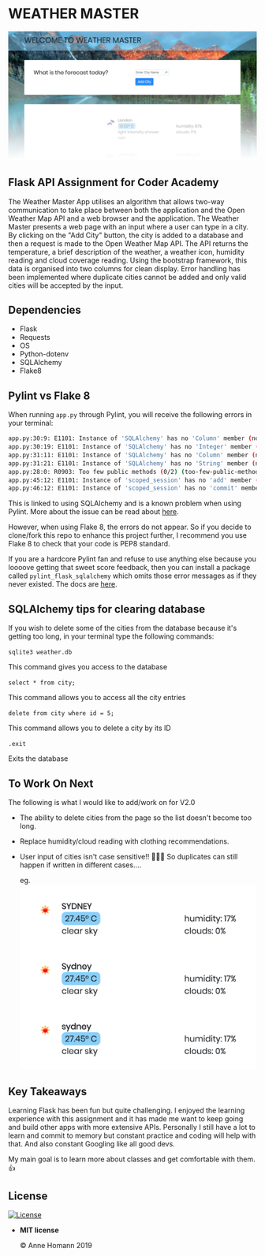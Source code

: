 

# WEATHER MASTER

![](w_master.png)




## Flask API Assignment for Coder Academy 

The Weather Master App utilises an algorithm that allows two-way communication to take place between both the application and the Open Weather Map API and a web browser and the application. The Weather Master presents a web page with an input where a user can type in a city. By clicking on the "Add City" button, the city is added to a database and then a request is made to the Open Weather Map API. The API returns the temperature, a brief description of the weather, a weather icon, humidity reading and cloud coverage reading. Using the bootstrap framework, this data is organised into two columns for clean display.  Error handling has been implemented where duplicate cities cannot be added and only valid cities will be accepted by the input.



## Dependencies

- Flask
- Requests
- OS
- Python-dotenv
- SQLAlchemy
- Flake8



## Pylint vs Flake 8

When running `app.py` through Pylint, you will receive the following errors in your terminal:

```bash
app.py:30:9: E1101: Instance of 'SQLAlchemy' has no 'Column' member (no-member)
app.py:30:19: E1101: Instance of 'SQLAlchemy' has no 'Integer' member (no-member)
app.py:31:11: E1101: Instance of 'SQLAlchemy' has no 'Column' member (no-member)
app.py:31:21: E1101: Instance of 'SQLAlchemy' has no 'String' member (no-member)
app.py:28:0: R0903: Too few public methods (0/2) (too-few-public-methods)
app.py:45:12: E1101: Instance of 'scoped_session' has no 'add' member (no-member)
app.py:46:12: E1101: Instance of 'scoped_session' has no 'commit' member (no-member)
```

This is linked to using SQLAlchemy and is a known problem when using Pylint. 
More about the issue can be read about [here](https://github.com/PyCQA/pylint/issues/1973).

However, when using Flake 8, the errors do not appear. So if you decide to clone/fork this repo to enhance this project further, I recommend you use Flake 8 to check that your code is PEP8 standard. 

If you are a hardcore Pylint fan and refuse to use anything else because you loooove getting that sweet score feedback, then you can install a package called `pylint_flask_sqlalchemy` which omits those error messages as if they never existed. The docs are [here](https://pypi.org/project/pylint-flask-sqlalchemy/).



## SQLAlchemy tips for clearing database

If you wish to delete some of the cities from the database because it's getting too long, in your terminal type the following commands:

`sqlite3 weather.db`

This command gives you access to the database

`select * from city;`

This command allows you to access all the city entries

`delete from city where id = 5;`

This command allows you to delete a city by its ID

`.exit`

Exits the database



## To Work On Next

The following is what I would like to add/work on for V2.0

- The ability to delete cities from the page so the list doesn't become too long.

- Replace humidity/cloud reading with clothing recommendations.

- User input of cities isn't case sensitive!! 🤦🏽‍♀️ So duplicates can still happen if written in different cases....

  eg. 
  ![](case_sensitive-error.png)



## Key Takeaways

Learning Flask has been fun but quite challenging. I enjoyed the learning experience with this assignment and it has made me want to keep going and build other apps with more extensive APIs. Personally I still have a lot to learn and commit to memory but constant practice and coding will help with that. And also constant Googling like all good devs.

My main goal is to learn more about classes and get comfortable with them. 👍



## License

[![License](https://camo.githubusercontent.com/107590fac8cbd65071396bb4d04040f76cde5bde/687474703a2f2f696d672e736869656c64732e696f2f3a6c6963656e73652d6d69742d626c75652e7376673f7374796c653d666c61742d737175617265)](http://badges.mit-license.org/)

- **MIT license**

  ©️ Anne Homann 2019

